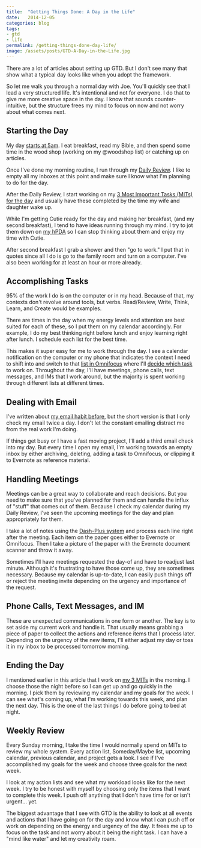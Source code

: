 ```yaml
---
title:  "Getting Things Done: A Day in the Life"
date:   2014-12-05
categories: blog
tags:
- gtd
- life
permalink: /getting-things-done-day-life/
image: /assets/posts/GTD-A-Day-in-the-Life.jpg
---
```


There are a lot of articles about setting up GTD. But I don't see many that show what a typical day looks like when you adopt the framework.

<!--more-->

So let me walk you through a normal day with Joe. You'll quickly see that I lead a very structured life. It's intentional and not for everyone. I do that to give me more creative space in the day. I know that sounds counter-intuitive, but the structure frees my mind to focus on now and not worry about what comes next.

## Starting the Day

My day [starts at 5am](http://joebuhlig.com/why-getting-up-early/). I eat breakfast, read my Bible, and then spend some time in the wood shop (working on my @woodshop list) or catching up on articles.

Once I've done my morning routine, I run through my [Daily Review](http://joebuhlig.com/gaining-perspective-daily-review/). I like to empty all my inboxes at this point and make sure I know what I'm planning to do for the day.

After the Daily Review, I start working on my [3 Most Important Tasks (MITs) for the day](http://joebuhlig.com/choosing-3-important-tasks-day/) and usually have these completed by the time my wife and daughter wake up.

While I'm getting Cutie ready for the day and making her breakfast, (and my second breakfast), I tend to have ideas running through my mind. I try to jot them down on [my hPDA](http://joebuhlig.com/what-is-an-hpda-and-how-do-i-use-it/) so I can stop thinking about them and enjoy my time with Cutie.

After second breakfast I grab a shower and then "go to work." I put that in quotes since all I do is go to the family room and turn on a computer. I've also been working for at least an hour or more already.

## Accomplishing Tasks

95% of the work I do is on the computer or in my head. Because of that, my contexts don't revolve around tools, but verbs. Read/Review, Write, Think, Learn, and Create would be examples.

There are times in the day when my energy levels and attention are best suited for each of these, so I put them on my calendar accordingly. For example, I do my best thinking right before lunch and enjoy learning right after lunch. I schedule each list for the best time.

This makes it super easy for me to work through the day. I see a calendar notification on the computer or my phone that indicates the context I need to shift into and switch to that [list in Omnifocus](http://joebuhlig.com/omnifocus-setup-workflow/) where I'll [decide which task](http://joebuhlig.com/getting-things-done-engage/) to work on. Throughout the day, I'll have meetings, phone calls, text messages, and IMs that I work around, but the majority is spent working through different lists at different times.

## Dealing with Email

I've written about [my email habit before](http://joebuhlig.com/escaping-corporate-email-habit/), but the short version is that I only check my email twice a day. I don't let the constant emailing distract me from the real work I'm doing.

If things get busy or I have a fast moving project, I'll add a third email check into my day. But every time I open my email, I'm working towards an empty inbox by either archiving, deleting, adding a task to Omnifocus, or clipping it to Evernote as reference material.

## Handling Meetings

Meetings can be a great way to collaborate and reach decisions. But you need to make sure that you've planned for them and can handle the influx of "stuff" that comes out of them. Because I check my calendar during my Daily Review, I've seen the upcoming meetings for the day and plan appropriately for them.

I take a lot of notes using the [Dash-Plus system](http://patrickrhone.com/dashplus/) and process each line right after the meeting. Each item on the paper goes either to Evernote or Omnifocus. Then I take a picture of the paper with the Evernote document scanner and throw it away.

Sometimes I'll have meetings requested the day-of and have to readjust last minute. Although it's frustrating to have those come up, they are sometimes necessary. Because my calendar is up-to-date, I can easily push things off or reject the meeting invite depending on the urgency and importance of the request.

## Phone Calls, Text Messages, and IM

These are unexpected communications in one form or another. The key is to set aside my current work and handle it. That usually means grabbing a piece of paper to collect the actions and reference items that I process later. Depending on the urgency of the new items, I'll either adjust my day or toss it in my inbox to be processed tomorrow morning.

## Ending the Day

I mentioned earlier in this article that I work on [my 3 MITs](http://joebuhlig.com/choosing-3-important-tasks-day/) in the morning. I choose those the night before so I can get up and go quickly in the morning. I pick them by reviewing my calendar and my goals for the week. I can see what's coming up, what I'm working towards this week, and plan the next day. This is the one of the last things I do before going to bed at night.

## Weekly Review

Every Sunday morning, I take the time I would normally spend on MITs to review my whole system. Every action list, Someday/Maybe list, upcoming calendar, previous calendar, and project gets a look. I see if I've accomplished my goals for the week and choose three goals for the next week.

I look at my action lists and see what my workload looks like for the next week. I try to be honest with myself by choosing only the items that I want to complete this week. I push off anything that I don't have time for or isn't urgent... yet.

The biggest advantage that I see with GTD is the ability to look at all events and actions that I have going on for the day and know what I can push off or work on depending on the energy and urgency of the day. It frees me up to focus on the task and not worry about it being the right task. I can have a "mind like water" and let my creativity roam.